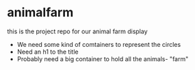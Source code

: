 # animalfarm
this is the project repo for our animal farm display


- We need some kind of comtainers to represent the circles
- Need an h1 to the title 
- Probably need a big container to hold all the animals- "farm"
